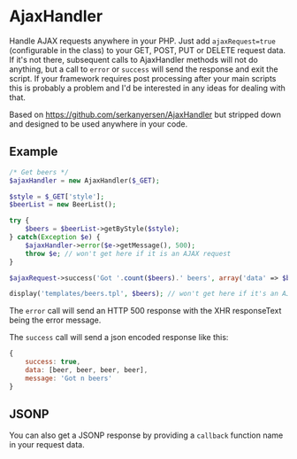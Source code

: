 # AjaxHandler
Handle AJAX requests anywhere in your PHP. Just add `ajaxRequest=true` (configurable in the class) to your GET, POST, PUT or DELETE request data. If it's not there, subsequent calls to AjaxHandler methods will not do anything, but a call to `error` or `success` will send the response and exit the script. If your framework requires post processing after your main scripts this is probably a problem and I'd be interested in any ideas for dealing with that. 

Based on https://github.com/serkanyersen/AjaxHandler but stripped down and designed to be used anywhere in your code.

## Example
```php
/* Get beers */
$ajaxHandler = new AjaxHandler($_GET);

$style = $_GET['style'];
$beerList = new BeerList();

try {
    $beers = $beerList->getByStyle($style);
} catch(Exception $e) {
    $ajaxHandler->error($e->getMessage(), 500);
    throw $e; // won't get here if it is an AJAX request
}

$ajaxRequest->success('Got '.count($beers).' beers', array('data' => $beers));

display('templates/beers.tpl', $beers); // won't get here if it's an AJAX request 
```

The `error` call will send an HTTP 500 response with the XHR responseText being the error message. 

The `success` call will send a json encoded response like this:

```javascript
{
    success: true,
    data: [beer, beer, beer, beer],
    message: 'Got n beers'
}
```

## JSONP
You can also get a JSONP response by providing a `callback` function name in your request data. 
